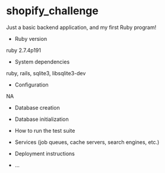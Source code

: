 # shopify_challenge

Just a basic backend application, and my first Ruby program!

* Ruby version

ruby 2.7.4p191

* System dependencies

ruby, rails, sqlite3, libsqlite3-dev

* Configuration

NA

* Database creation

* Database initialization

* How to run the test suite

* Services (job queues, cache servers, search engines, etc.)

* Deployment instructions

* ...
